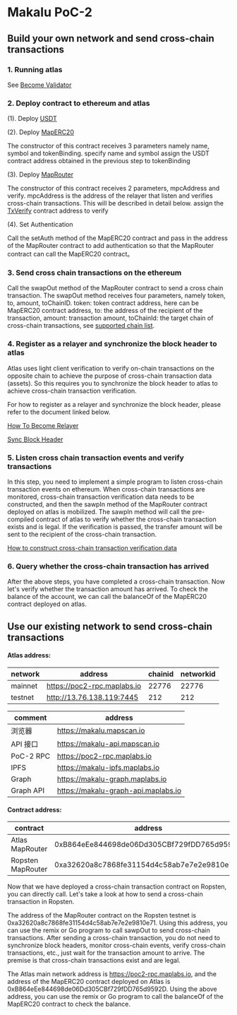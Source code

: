 # Makalu PoC-2

## Build your own network and send cross-chain transactions

### 1. Running atlas

See [Become Validator](../map-protocol/setValidator.md)

### 2. Deploy contract to ethereum and atlas
(1). Deploy [USDT](https://github.com/mapprotocol/contracts/blob/884cc2b64ff14c01fa60251851537e2f877a14a2/contracts/Usdt.sol)

(2). Deploy [MapERC20](https://github.com/mapprotocol/contracts/blob/884cc2b64ff14c01fa60251851537e2f877a14a2/contracts/MapERC20.sol)

The constructor of this contract receives 3 parameters namely name, symbol and tokenBinding.
specify name and symbol assign the USDT contract address obtained in the previous step to tokenBinding

(3). Deploy [MapRouter](https://github.com/mapprotocol/contracts/blob/884cc2b64ff14c01fa60251851537e2f877a14a2/contracts/MapRouter.sol)

The constructor of this contract receives 2 parameters, mpcAddress and verify. mpcAddress is the address of the relayer 
that listen and verifies cross-chain transactions. This will be described in detail below. assign the
[TxVerify](../cross-chain/tx-verify/Tx-Verify-Contract.md#contract-address) contract address to verify

(4). Set Authentication

Call the setAuth method of the MapERC20 contract and pass in the address of the MapRouter contract to add
authentication so that the MapRouter contract can call the MapERC20 contract。

### 3. Send cross chain transactions on the ethereum
Call the swapOut method of the MapRouter contract to send a cross chain transaction. The swapOut method receives
four parameters, namely token, to, amount, toChainID. 
token: token contract address, here can be MapERC20 contract address,
to: the address of the recipient of the transaction, 
amount: transaction amount, 
toChainId: the target chain of cross-chain transactions,
see [supported chain list](../cross-chain/light-client-data/Header-Store-API.md#chain-identification-list).

### 4. Register as a relayer and synchronize the block header to atlas
Atlas uses light client verification to verify on-chain transactions on the opposite chain to achieve the purpose of 
cross-chain transaction data (assets). So this requires you to synchronize the block header to atlas to achieve 
cross-chain transaction verification.

For how to register as a relayer and synchronize the block header, please refer to the document linked below.

[How To Become Relayer](../map-protocol/relayer/QuickStart.md)

[Sync Block Header](../cross-chain/light-client-data/Header-Store-Contract.md)

### 5. Listen cross chain transaction events and verify transactions
In this step, you need to implement a simple program to listen cross-chain transaction events on ethereum. 
When cross-chain transactions are monitored, cross-chain transaction verification data needs to be constructed, 
and then the sawpIn method of the MapRouter contract deployed on atlas is mobilized. 
The sawpIn method will call the pre-compiled contract of atlas to verify whether the cross-chain transaction exists and is legal. 
If the verification is passed, the transfer amount will be sent to the recipient of the cross-chain transaction.

[How to construct cross-chain transaction verification data](../cross-chain/tx-verify/Tx-Verify-Contract.md#example)

### 6. Query whether the cross-chain transaction has arrived
After the above steps, you have completed a cross-chain transaction. Now let's verify whether the transaction amount has arrived. 
To check the balance of the account, we can call the balanceOf of the MapERC20 contract deployed on atlas.

## Use our existing network to send cross-chain transactions

#### Atlas  address:

| network  | address | chainid | networkid |
| -------- | ------  | ------ | ------ |
| mainnet  | https://poc2-rpc.maplabs.io | 22776 | 22776 |
| testnet  | http://13.76.138.119:7445   | 212 | 212 |

| comment  | address |
| -------- | ------  |
| 浏览器    | https://makalu.mapscan.io |
| API 接口  | https://makalu-api.mapscan.io |
| PoC-2 RPC| https://poc2-rpc.maplabs.io |
| IPFS     | https://makalu-ipfs.maplabs.io  |
| Graph    | https://makalu-graph.maplabs.io |
| Graph API| https://makalu-graph-api.maplabs.io |

#### Contract address:

| contract| address |
| -------- | ------ |
| Atlas MapRouter | 0xB864eEe844698de06Dd305CBf729fDD765d9592D |
| Ropsten MapRouter | 0xa32620a8c7868fe31154d4c58ab7e7e2e9810e71|

Now that we have deployed a cross-chain transaction contract on Ropsten, you can directly call.
Let's take a look at how to send a cross-chain transaction in Ropsten.

The address of the MapRouter contract on the Ropsten testnet is 0xa32620a8c7868fe31154d4c58ab7e7e2e9810e71. 
Using this address, you can use the remix or Go program to call sawpOut to send cross-chain transactions. 
After sending a cross-chain transaction, you do not need to synchronize block headers, monitor cross-chain events, 
verify cross-chain transactions, etc., just wait for the transaction amount to arrive. 
The premise is that cross-chain transactions exist and are legal.

The Atlas main network address is https://poc2-rpc.maplabs.io, and the address of the MapERC20 contract deployed 
on Atlas is 0xB864eEe844698de06Dd305CBf729fDD765d9592D. Using the above address, you can use the remix or Go program to 
call the balanceOf of the MapERC20 contract to check the balance.

